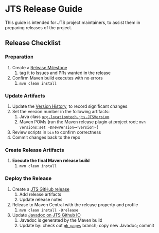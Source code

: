 # JTS Release Guide

This guide is intended for JTS project maintainers, 
to assist them in preparing releases of the project.

## Release Checklist

### Preparation
1. Create a [Release Milestone](https://github.com/locationtech/jts/milestones)
   1. tag it to Issues and PRs wanted in the release
1. Confirm Maven build executes with no errors
   1. `mvn clean install`

### Update Artifacts
1. Update the [Version History](https://github.com/locationtech/jts/blob/master/doc/JTS_Version_History.html), to record significant changes
1. Set the version number in the following artifacts:
   1. Java class [`org.locationtech.jts.JTSVersion`](https://github.com/locationtech/jts/blob/master/modules/core/src/main/java/org/locationtech/jts/JTSVersion.java)
   1. Maven POMs (run the Maven release plugin at project root: `mvn versions:set -DnewVersion=<version>` )
1. Review scripts in `bin` to confirm correctness
1. Commit changes back to the repo

### Create Release Artifacts
1. **Execute the final Maven release build**
   1. `mvn clean install`

### Deploy the Release
1. Create a [JTS GitHub release](https://github.com/locationtech/jts/releases)
   1. Add release artifacts
   1. Update release notes
1. Release to Maven Central with the release property and profile 
   1. `mvn clean install -Drelease `
1. Update [Javadoc on JTS Github IO](http://locationtech.github.io/jts/javadoc/)
   1. Javadoc is generated by the Maven build
   1. Update by: check out [`gh-pages`](https://github.com/locationtech/jts/tree/gh-pages) branch; copy new Javadoc; commit

